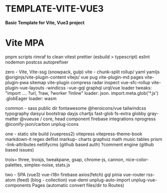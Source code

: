 # TEMPLATE-VITE-VUE3

__Basic Template for Vite, Vue3 project__


# Vite MPA

pnpm scripts
  rimraf to clean
  vitest
  prettier (esbuild > typescript)
  eslint
  nodemon
  postcss autoprefixer

zero - Vite, Vite-ssg (snowpack, gulp)
  vite - chunk-split
  rollup/ yaml yamljs
  @originjs/vite-plugin-content
  vitejs/ vue
  pug
  vite-plugin-md pages
  vite-plugin-pwa
  sitemap
  vite-plugin compress radar inspect
  vue-sfc-rollup
  vite-plugin-vue-layouts -windicss
  -vue-gql graphql urql/vue
  loader tweaks: "import .... ?url, ?raw, ?worker ?inline"
  loader: json. import.meta.glob('*.js')  .globEager
  loader: wasm

common -
  sass
  public dir
  fontawesome @heroicons/vue
  tailwindcss typography
  daisyui
  bootstrap
  dayjs
  chartjs
  fast-glob fs-extra globby gray-matter
  @vueuse / core, head component firebase integrations
  nprogress
  @iconify-json/carbon unplug-icons

one - static site build (vuepress2)
  vitepress
  vitepress-theme-book
  markdown-it regex deflist
  markup- charts graphviz math music tables prism
    -link-attributes
  netlifycms (github based auth)
  ?comment engine (github based issues)

  trois= three, troisjs, tweakpane, gsap, chrome-js, cannon, nice-color-palettes, simplex-noise, stats.js


two - SPA (vue3)
  vue-i18n
  firebase axios(fetch) gql
  pinia
  vue-router
  rss-atom (feed)
  (blog - collection)
  vue-demi
  unplug-auto-import unplug-vue-components
  Pages (automatic convert files/dir to Routes)

